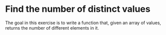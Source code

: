 # Find the number of distinct values

The goal in this exercise is to write a function that, given an array of values, returns the number of different elements in it.
